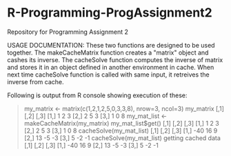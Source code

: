 #  R-Programming-ProgAssignment2
Repository for Programming Assignment 2

USAGE DOCUMENTATION:
  These two functions are designed to be used together.
  The makeCacheMatrix function creates a "matrix" object
  and cashes its inverse. The cacheSolve function computes
  the inverse of matrix and stores it in an object defined
  in another environment in cache. When next time cacheSolve
  function is called with same input, it retreives the 
  inverse from cache.

Following is output from R console showing execution of these: 
> my_matrix <- matrix(c(1,2,1,2,5,0,3,3,8), nrow=3, ncol=3)
> my_matrix
       [,1] [,2] [,3]
  [1,]    1    2    3
  [2,]    2    5    3
  [3,]    1    0    8
 > my_mat_list <- makeCacheMatrix(my_matrix) 
 > my_mat_list$get()
        [,1] [,2] [,3]
  [1,]    1    2    3
  [2,]    2    5    3
  [3,]    1    0    8
 > cacheSolve(my_mat_list)
       [,1] [,2] [,3]
  [1,]  -40   16    9
  [2,]   13   -5   -3
  [3,]    5   -2   -1
 > cacheSolve(my_mat_list)
  getting cached data
       [,1] [,2] [,3]
  [1,]  -40   16    9
  [2,]   13   -5   -3
  [3,]    5   -2   -1
